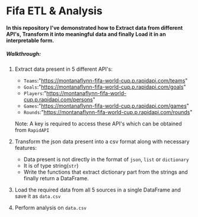 # Fifa ETL & Analysis

#### In this repository I've demonstrated how to Extract data from different API's, Transform it into meaningful data and finally Load it in an interpretable form.

##### Walkthrough:

1. Extract data present in 5 different API's:
    * ```Teams```:"https://montanaflynn-fifa-world-cup.p.rapidapi.com/teams"
    * ```Goals```:"https://montanaflynn-fifa-world-cup.p.rapidapi.com/goals"
    * ```Players```:"https://montanaflynn-fifa-world-cup.p.rapidapi.com/persons"
    * ```Games```:"https://montanaflynn-fifa-world-cup.p.rapidapi.com/games"
    * ```Rounds```:"https://montanaflynn-fifa-world-cup.p.rapidapi.com/rounds"
    
    Note: A key is required to access these API's which can be obtained from ```RapidAPI```
    
2. Transform the json data present into a csv format along with necessary features:
    * Data present is not directly in the format of ```json```, ```list``` or ```dictionary```
    * It is of type string(```str```)
    * Write the functions that extract dictionary part from the strings and finally return a DataFrame.
   
3. Load the required data from all 5 sources in a single DataFrame and save it as ```data.csv```
4. Perform analysis on ```data.csv```
